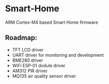 # Smart-Home
 ARM Cortex-M4 based Smart Home firmware
## Roadmap:
- TFT LCD driver
- UART driver for monitoring and development
- BME280 driver
- WiFi ESP-01 dodule driver
- AM312 PIR driver
- MQ135 air quality sensor driver

